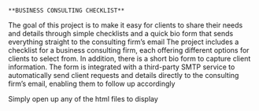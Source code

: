     **BUSINESS CONSULTING CHECKLIST**

The goal of this project is to make it easy for clients to share their needs and details through simple checklists and a quick bio form that sends everything straight to the consulting firm’s email
The project includes a checklist for a business consulting firm, each offering different options for clients to select from.
In addition, there is a short bio form to capture client information.
The form is integrated with a third-party SMTP service to automatically send client requests and details directly to the consulting firm’s email, enabling them to follow up accordingly


Simply open up any of the html files to display
